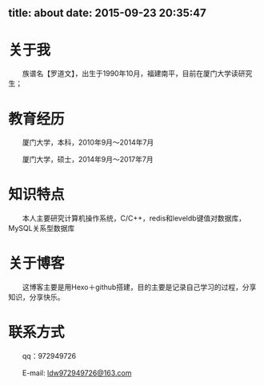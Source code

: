 title: about
date: 2015-09-23 20:35:47
---

# 关于我
　　族谱名【罗道文】，出生于1990年10月，福建南平，目前在厦门大学读研究生；
　　　　　　　　　　　　　
# 教育经历
　　厦门大学，本科，2010年9月～2014年7月

　　厦门大学，硕士，2014年9月～2017年7月


# 知识特点
　　本人主要研究计算机操作系统，C/C++，redis和leveldb键值对数据库，MySQL关系型数据库


# 关于博客
　　这博客主要是用Hexo＋github搭建，目的主要是记录自己学习的过程，分享知识，分享快乐。


# 联系方式
　　qq：972949726

　　E-mail: ldw972949726@163.com
